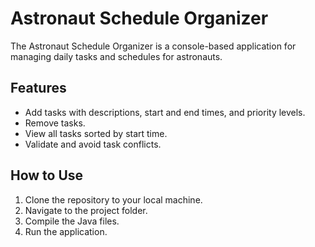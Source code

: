 # Astronaut Schedule Organizer

The Astronaut Schedule Organizer is a console-based application for managing daily tasks and schedules for astronauts.

## Features

- Add tasks with descriptions, start and end times, and priority levels.
- Remove tasks.
- View all tasks sorted by start time.
- Validate and avoid task conflicts.


## How to Use

1. Clone the repository to your local machine.
2. Navigate to the project folder.
3. Compile the Java files.
4. Run the application.

